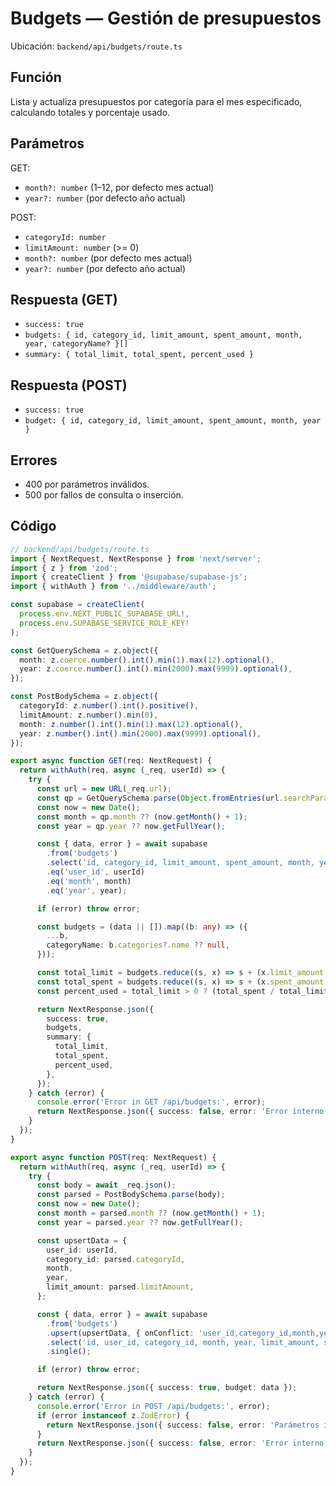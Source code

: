 # Budgets — Gestión de presupuestos

Ubicación: `backend/api/budgets/route.ts`

## Función

Lista y actualiza presupuestos por categoría para el mes especificado, calculando totales y porcentaje usado.

## Parámetros

GET:
- `month?: number` (1–12, por defecto mes actual)
- `year?: number` (por defecto año actual)

POST:
- `categoryId: number`
- `limitAmount: number` (>= 0)
- `month?: number` (por defecto mes actual)
- `year?: number` (por defecto año actual)

## Respuesta (GET)
- `success: true`
- `budgets: { id, category_id, limit_amount, spent_amount, month, year, categoryName? }[]`
- `summary: { total_limit, total_spent, percent_used }`

## Respuesta (POST)
- `success: true`
- `budget: { id, category_id, limit_amount, spent_amount, month, year }`

## Errores
- 400 por parámetros inválidos.
- 500 por fallos de consulta o inserción.

## Código

```typescript
// backend/api/budgets/route.ts
import { NextRequest, NextResponse } from 'next/server';
import { z } from 'zod';
import { createClient } from '@supabase/supabase-js';
import { withAuth } from '../middleware/auth';

const supabase = createClient(
  process.env.NEXT_PUBLIC_SUPABASE_URL!,
  process.env.SUPABASE_SERVICE_ROLE_KEY!
);

const GetQuerySchema = z.object({
  month: z.coerce.number().int().min(1).max(12).optional(),
  year: z.coerce.number().int().min(2000).max(9999).optional(),
});

const PostBodySchema = z.object({
  categoryId: z.number().int().positive(),
  limitAmount: z.number().min(0),
  month: z.number().int().min(1).max(12).optional(),
  year: z.number().int().min(2000).max(9999).optional(),
});

export async function GET(req: NextRequest) {
  return withAuth(req, async (_req, userId) => {
    try {
      const url = new URL(_req.url);
      const qp = GetQuerySchema.parse(Object.fromEntries(url.searchParams.entries()));
      const now = new Date();
      const month = qp.month ?? (now.getMonth() + 1);
      const year = qp.year ?? now.getFullYear();

      const { data, error } = await supabase
        .from('budgets')
        .select('id, category_id, limit_amount, spent_amount, month, year, categories:categories(name)')
        .eq('user_id', userId)
        .eq('month', month)
        .eq('year', year);

      if (error) throw error;

      const budgets = (data || []).map((b: any) => ({
        ...b,
        categoryName: b.categories?.name ?? null,
      }));

      const total_limit = budgets.reduce((s, x) => s + (x.limit_amount || 0), 0);
      const total_spent = budgets.reduce((s, x) => s + (x.spent_amount || 0), 0);
      const percent_used = total_limit > 0 ? (total_spent / total_limit) * 100 : 0;

      return NextResponse.json({
        success: true,
        budgets,
        summary: {
          total_limit,
          total_spent,
          percent_used,
        },
      });
    } catch (error) {
      console.error('Error in GET /api/budgets:', error);
      return NextResponse.json({ success: false, error: 'Error interno del servidor' }, { status: 500 });
    }
  });
}

export async function POST(req: NextRequest) {
  return withAuth(req, async (_req, userId) => {
    try {
      const body = await _req.json();
      const parsed = PostBodySchema.parse(body);
      const now = new Date();
      const month = parsed.month ?? (now.getMonth() + 1);
      const year = parsed.year ?? now.getFullYear();

      const upsertData = {
        user_id: userId,
        category_id: parsed.categoryId,
        month,
        year,
        limit_amount: parsed.limitAmount,
      };

      const { data, error } = await supabase
        .from('budgets')
        .upsert(upsertData, { onConflict: 'user_id,category_id,month,year' })
        .select('id, user_id, category_id, month, year, limit_amount, spent_amount')
        .single();

      if (error) throw error;

      return NextResponse.json({ success: true, budget: data });
    } catch (error) {
      console.error('Error in POST /api/budgets:', error);
      if (error instanceof z.ZodError) {
        return NextResponse.json({ success: false, error: 'Parámetros inválidos' }, { status: 400 });
      }
      return NextResponse.json({ success: false, error: 'Error interno del servidor' }, { status: 500 });
    }
  });
}
```